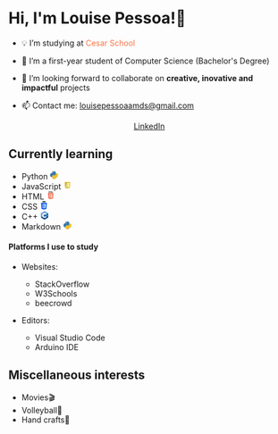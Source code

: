# Hi, I'm Louise Pessoa!👾 

- 💡 I’m studying at <c class="cesar" style="color: rgb(244, 117, 70);" href="https://www.cesar.school">Cesar School</c>

- 🌱 I’m a first-year student of Computer Science (Bachelor's Degree)
- 👀 I’m looking forward to collaborate on **creative, inovative and impactful** projects
- 📫 Contact me: <louisepessoaamds@gmail.com>
<!--
- 🤔 I’m looking for help with ...
- 💬 Ask me about ...
- ⚡ Fun fact: 
[CESAR School](https://www.cesar.school)
-->

<link href="style.css" rel="stylesheet"></link>
<center><a class="button" href="https://www.linkedin.com/in/louise-pessoa-">LinkedIn</a></center>

## Currently learning
- Python <img src="pythonicon.png" alt="Python icon" width="15">
- JavaScript <img src="jsicon.png" alt="JavaScript icon" width="15">
- HTML <img src="htmlicon.png" alt="HTML icon" width="15">
- CSS <img src="cssicon.png" alt="CSS icon" width="15">
- C++ <img src="c++icon.png" alt="C++ icon" width="15">
- Markdown <img src="pythonicon.png" alt="Markdown icon" width="15">

#### Platforms I use to study
- Websites:
    - StackOverflow
    - W3Schools
    - beecrowd

- Editors:
    - Visual Studio Code
    - Arduino IDE

## Miscellaneous interests
- Movies🎬
- Volleyball🏐
- Hand crafts👐
